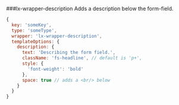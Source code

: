 ###lx-wrapper-description
Adds a description below the form-field.
```javascript
{
  key: 'someKey',
  type: 'someType',
  wrapper: 'lx-wrapper-description',
  templateOptions: {
    description: {
      text: 'Describing the form field.',
      className: 'fs-headline', // default is 'p+',
      style: {
        'font-weight': 'bold'
      },
      space: true // adds a <br/> below
    }
  }
}
```

